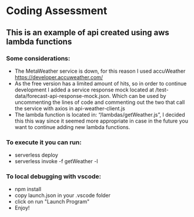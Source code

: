 # Coding Assessment
## This is an example of api created using aws lambda functions

### Some considerations:
* The MetaWeather service is down, for this reason I used accuWeather https://developer.accuweather.com/
* As the free version has a limited amount of hits, so in order to continue development I added a service response mock located at /test-data/forecast-api-response-mock.json. Which can be used by uncommenting the lines of code and commenting out the two that call the service with axios in api-weather-client.js
* The lambda function is located in: “/lambdas/getWeather.js”, I decided this this way since it seemed more appropriate in case in the future you want to continue adding new lambda functions.



### To execute it you can run:
* serverless deploy
* serverless invoke -f getWeather -l

### To local debugging with vscode: 
* npm install
* copy launch.json in your .vscode folder 
* click on run "Launch Program"
* Enjoy! 
